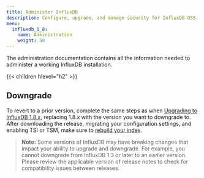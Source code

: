 ```yaml
---
title: Administer InfluxDB
description: Configure, upgrade, and manage security for InfluxDB OSS.
menu:
  influxdb_1_8:
    name: Administration
    weight: 50
---
```


The administration documentation contains all the information needed to administer a working InfluxDB installation.

{{< children hlevel="h2" >}}

## Downgrade

To revert to a prior version, complete the same steps as when [Upgrading to InfluxDB 1.8.x](/influxdb/v1.8/administration/upgrading/), replacing 1.8.x with the version you want to downgrade to. After downloading the release, migrating your configuration settings, and enabling TSI or TSM, make sure to [rebuild your index](/influxdb/v1.8/administration/rebuild-tsi-index).

>**Note:** Some versions of InfluxDB may have breaking changes that impact your ability to upgrade and downgrade. For example, you cannot downgrade from InfluxDB 1.3 or later to an earlier version. Please review the applicable version of release notes to check for compatibility issues between releases.
